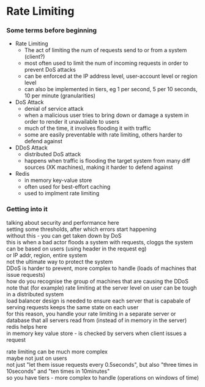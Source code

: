 # Rate Limiting

### Some terms before beginning
- Rate Limiting
	- The act of limiting the num of requests send to or from a system (client?) 
	- most often used to limit the num of incoming requests in order to prevent DoS attacks
	- can be enforced at the IP address level, user-account level or region level
	- can also be implemented in tiers, eg 1 per second, 5 per 10 seconds, 10 per minute (granularities)
- DoS Attack
	- denial of service attack
	- when a malicious user tries to bring down or damage a system in order to render it unavailable to users
	- much of the time, it involves flooding it with traffic
	- some are easily preventable with rate limiting, others harder to defend against
- DDoS Attack
	- distributed DoS attack
	- happens when traffic is flooding the target system from many diff sources (XK machines), making it harder to defend against
- Redis
	- in memory key-value store
	- often used for best-effort caching
	- used to implment rate limiting  


### Getting into it
talking about security and performance here \
setting some thresholds, after which errors start happening \
without this - you can get taken down by DoS \
this is when a bad actor floods a system with requests, cloggs the system \
can be based on users (using header in the request eg) \
or IP addr, region, entire system \
not the ultimate way to protect the system \
DDoS is harder to prevent, more complex to handle (loads of machines that issue requests) \
how do you recognise the group of machines that are causing the DDoS \
note that (for example) rate limiting at the server level on user can be tough in a distributed system \
load balancer design is needed to ensure each server that is capabale of serving requests keeps the same state on each user \
for this reason, you handle your rate limiting in a separate server or database that all servers read from (instead of in memory in the server) \
redis helps here \
in memory key value store - is checked by servers when client issues a request 

rate limiting can be much more complex \
maybe not just on users \
not just "let them issue requests every 0.5seconds", but also "three times in 10seconds" and "ten times in 10minutes" \
so you have tiers - more complex to handle (operations on windows of time) 

